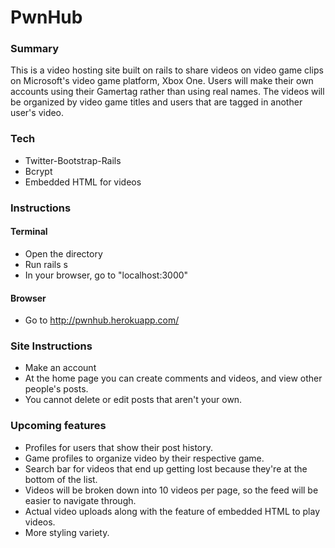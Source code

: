 # PwnHub


### Summary

This is a video hosting site built on rails to share videos on video game clips on Microsoft's video game platform, Xbox One. Users will make their own accounts using their Gamertag rather than using real names. The videos will be organized by video game titles and users that are tagged in another user's video.

### Tech

* Twitter-Bootstrap-Rails
* Bcrypt
* Embedded HTML for videos


### Instructions
####  Terminal
* Open the directory
* Run rails s
* In your browser, go to "localhost:3000"

#### Browser
* Go to http://pwnhub.herokuapp.com/

### Site Instructions
* Make an account 
* At the home page you can create comments and videos, and view other people's posts.
* You cannot delete or edit posts that aren't your own.

### Upcoming features
* Profiles for users that show their post history.
* Game profiles to organize video by their respective game.
* Search bar for videos that end up getting lost because they're at the bottom of the list.
* Videos will be broken down into 10 videos per page, so the feed will be easier to navigate through.
* Actual video uploads along with the feature of embedded HTML to play videos.
* More styling variety.



